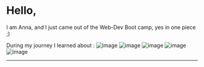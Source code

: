 # Hello, 
I am Anna, and I just came out of the Web-Dev Boot camp, yes in one piece ;) 

During my journey I learned about : 
 ![image](https://user-images.githubusercontent.com/89396456/150409847-55758c2e-66bf-4762-beac-bec49d7995bc.png)
![image](https://user-images.githubusercontent.com/89396456/150409889-30ea31e6-af38-47f2-a0b9-eb14f9a007a8.png)
![image](https://user-images.githubusercontent.com/89396456/150409942-ccd7d43c-8d95-475b-b8d5-877a80e16f3e.png)
![image](https://user-images.githubusercontent.com/89396456/150410030-f9f7758d-285f-4196-b9d7-ac027e0af93d.png)
![image](https://user-images.githubusercontent.com/89396456/150410104-a392af86-0224-4c5a-804f-2e3c9bbf8484.png)

-----------------


